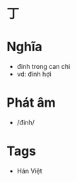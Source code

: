 # 丁

# Nghĩa
* đinh trong can chi
* vd: đinh hợi

# Phát âm
* /đinh/

# Tags
* Hán Việt

<script>window.HANZI_FIELD='丁';</script>

